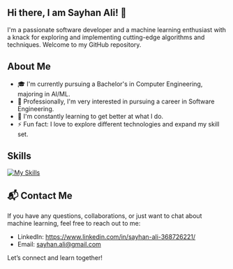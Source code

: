 ## Hi there, I am Sayhan Ali! 👋

I'm a passionate software developer and a machine learning enthusiast with a knack for exploring and implementing cutting-edge algorithms and techniques. Welcome to my GitHub repository.

##  About Me  
- 🎓 I'm currently pursuing a Bachelor's in Computer Engineering, majoring in AI/ML.  
- 💼 Professionally, I'm very interested in pursuing a career in Software Engineering.  
- 🌱 I'm constantly learning to get better at what I do.  
- ⚡ Fun fact: I love to explore different technologies and expand my skill set.  

## Skills
[![My Skills](https://skillicons.dev/icons?i=py,cpp,html,css,js,ts,tailwind,nextjs,react,fastapi,flask,tensorflow,git,mysql,firebase,supabase,mongodb,azure)](https://skillicons.dev)

## 📬 Contact Me  

If you have any questions, collaborations, or just want to chat about machine learning, feel free to reach out to me:  

- LinkedIn: https://www.linkedin.com/in/sayhan-ali-368726221/
- Email: sayhan.ali@gmail.com 

Let’s connect and learn together!  

